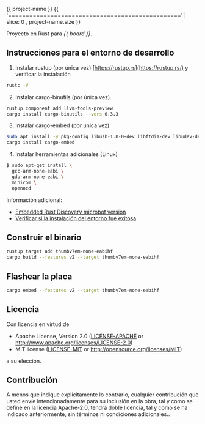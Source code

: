 {{ project-name }}
{{ '=================================================' | slice: 0 , project-name.size }}

Proyecto en Rust para _{{ board }}_.

## Instrucciones para el entorno de desarrollo
1. Instalar rustup (por única vez) [https://rustup.rs](https://rustup.rs/) y verificar la instalación

```bash
rustc -V
```

2. Instalar cargo-binutils (por única vez).

```bash
rustup component add llvm-tools-preview
cargo install cargo-binutils --vers 0.3.3
```

3. Instalar cargo-embed (por única vez)

```bash
sudo apt install -y pkg-config libusb-1.0-0-dev libftdi1-dev libudev-dev libssl-dev
cargo install cargo-embed 
```

4. Instalar herramientas adicionales (Linux)

```bash
$ sudo apt-get install \
  gcc-arm-none-eabi \
  gdb-arm-none-eabi \
  minicom \
  openocd
```

Información adicional:

- [Embedded Rust Discovery microbot version](https://docs.rust-embedded.org/discovery/microbit/03-setup/index.html)
- [Verificar si la instalación del entorno fue exitosa](https://docs.rust-embedded.org/discovery/microbit/03-setup/verify.htm)

## Construir el binario

```bash
rustup target add thumbv7em-none-eabihf
cargo build --features v2 --target thumbv7em-none-eabihf
```

## Flashear la placa

```bash
cargo embed --features v2 --target thumbv7em-none-eabihf
```

## Licencia
Con licencia en virtud de

 - Apache License, Version 2.0
   ([LICENSE-APACHE](LICENSE-APACHE) or <http://www.apache.org/licenses/LICENSE-2.0>)
 - MIT license
   ([LICENSE-MIT](LICENSE-MIT) or <http://opensource.org/licenses/MIT>)

a su elección.

## Contribución
A menos que indique explícitamente lo contrario, cualquier contribución que usted envíe intencionadamente para su inclusión en la obra, tal y como se define en la licencia Apache-2.0, tendrá doble licencia, tal y como se ha indicado anteriormente, sin términos ni condiciones adicionales..